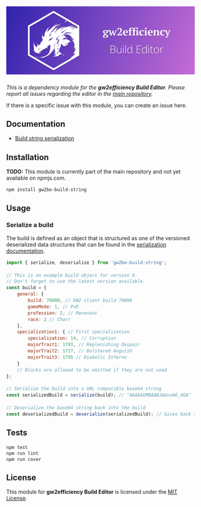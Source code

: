 # ![gw2efficiency Build Editor](docs/github-banner.png)

*This is a dependency module for the **gw2efficiency Build Editor**.
Please report all issues regarding the editor in the [main repository](https://github.com/darthmaim/gw2builds).*

If there is a specific issue with this module, you can create an issue here.

## Documentation
- [Build string serialization](docs/serialization.md)

## Installation

**TODO:** This module is currently part of the main repository and not yet available on npmjs.com. 
```
npm install gw2be-build-string
```

## Usage

### Serialize a build
The build is defined as an object that is structured as one of the versioned deserialized
data structures that can be found in the [serialization documentation](docs/serialization.md).

```javascript
import { serialize, deserialize } from 'gw2be-build-string';

// This is an example build object for version 0.
// Don't forget to use the latest version available.
const build = {
    general: {
        build: 70000, // GW2 client build 70000
        gameMode: 1, // PvE
        profession: 2, // Revenant
        race: 2 // Charr
    },
    specialization1: { // First specialization
        specialization: 14, // Corruption
        majorTrait1: 1793, // Replenishing Despair
        majorTrait2: 1727, // Bolstered Anguish
        majorTrait3: 1795 // Diabolic Inferno
    }
    // Blocks are allowed to be omitted if they are not used
};

// Serialize the build into a URL compatible base64 string
const serializedBuild = serialize(build); // "AAAAAUMBAABJAAvuA6_4GA"

// Deserialize the base64 string back into the build
const deserializedBuild = deserialize(serializedBuild); // Gives back the original build above
```

## Tests

```
npm test
npm run lint
npm run cover
```

## License

This module for **gw2efficiency Build Editor** is licensed under the [MIT License](LICENSE).
